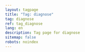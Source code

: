 ```yaml
---
layout: tagpage
title: "Tag: diagnose"
tag: diagnose
ref: tag_diagnose
lang: en
description: Tag page for diagnose
sitemap: false
robots: noindex
---
```

